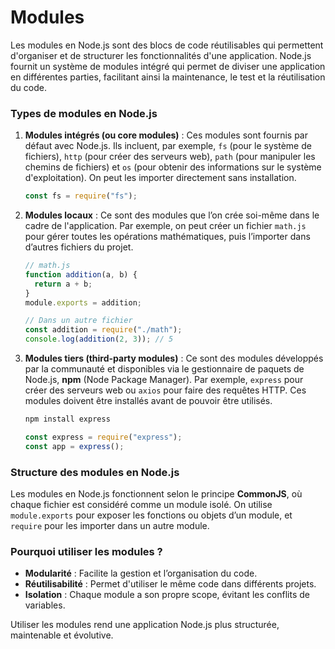 # Modules

Les modules en Node.js sont des blocs de code réutilisables qui permettent d'organiser et de structurer les fonctionnalités d'une application. Node.js fournit un système de modules intégré qui permet de diviser une application en différentes parties, facilitant ainsi la maintenance, le test et la réutilisation du code.

### Types de modules en Node.js

1. **Modules intégrés (ou core modules)** : Ces modules sont fournis par défaut avec Node.js. Ils incluent, par exemple, `fs` (pour le système de fichiers), `http` (pour créer des serveurs web), `path` (pour manipuler les chemins de fichiers) et `os` (pour obtenir des informations sur le système d'exploitation). On peut les importer directement sans installation.

   ```javascript
   const fs = require("fs");
   ```

2. **Modules locaux** : Ce sont des modules que l’on crée soi-même dans le cadre de l'application. Par exemple, on peut créer un fichier `math.js` pour gérer toutes les opérations mathématiques, puis l’importer dans d’autres fichiers du projet.

   ```javascript
   // math.js
   function addition(a, b) {
     return a + b;
   }
   module.exports = addition;

   // Dans un autre fichier
   const addition = require("./math");
   console.log(addition(2, 3)); // 5
   ```

3. **Modules tiers (third-party modules)** : Ce sont des modules développés par la communauté et disponibles via le gestionnaire de paquets de Node.js, **npm** (Node Package Manager). Par exemple, `express` pour créer des serveurs web ou `axios` pour faire des requêtes HTTP. Ces modules doivent être installés avant de pouvoir être utilisés.

   ```bash
   npm install express
   ```

   ```javascript
   const express = require("express");
   const app = express();
   ```

### Structure des modules en Node.js

Les modules en Node.js fonctionnent selon le principe **CommonJS**, où chaque fichier est considéré comme un module isolé. On utilise `module.exports` pour exposer les fonctions ou objets d’un module, et `require` pour les importer dans un autre module.

### Pourquoi utiliser les modules ?

- **Modularité** : Facilite la gestion et l’organisation du code.
- **Réutilisabilité** : Permet d'utiliser le même code dans différents projets.
- **Isolation** : Chaque module a son propre scope, évitant les conflits de variables.

Utiliser les modules rend une application Node.js plus structurée, maintenable et évolutive.
